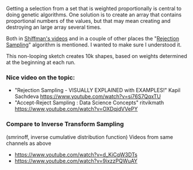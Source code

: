 Getting a selection from a set that is weighted proportionally is central to doing genetic algorithms. One solution is to create an array that contains proportional numbers of the values, but that may mean creating and destroying an large array several times.  

Both in [Shiffman's videos](https://www.youtube.com/watch?v=9zfeTw-uFCw&list=PLRqwX-V7Uu6bJM3VgzjNV5YxVxUwzALHV) and in a couple of other places the "[Rejection Sampling](https://en.wikipedia.org/wiki/Rejection_sampling)" algorithm is mentioned. I wanted to make sure I understood it. 

This non-looping sketch creates 10k shapes, based on weights determined at the beginning at each run. 

### Nice video on the topic:

- "Rejection Sampling - VISUALLY EXPLAINED with EXAMPLES!" Kapil Sachdeva https://www.youtube.com/watch?v=si76S7QqxTU   
- "Accept-Reject Sampling : Data Science Concepts" ritvikmath
 https://www.youtube.com/watch?v=OXDqjdVVePY 


### Compare to Inverse Transform Sampling

(smrinoff, inverse cumulative distribution function)
Videos from same channels as above
- https://www.youtube.com/watch?v=d_KiCqW3DTs
- https://www.youtube.com/watch?v=9ixzzPQWuAY

